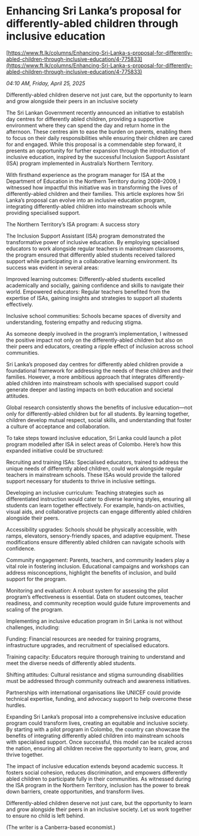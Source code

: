 # Enhancing Sri Lanka’s proposal for differently-abled children through inclusive education

[https://www.ft.lk/columns/Enhancing-Sri-Lanka-s-proposal-for-differently-abled-children-through-inclusive-education/4-775833](https://www.ft.lk/columns/Enhancing-Sri-Lanka-s-proposal-for-differently-abled-children-through-inclusive-education/4-775833)

*04:10 AM, Friday, April 25, 2025*

Differently-abled children deserve not just care, but the opportunity to learn and grow alongside their peers in an inclusive society

The Sri Lankan Government recently announced an initiative to establish day centres for differently abled children, providing a supportive environment where they can spend the day and return home in the afternoon. These centres aim to ease the burden on parents, enabling them to focus on their daily responsibilities while ensuring their children are cared for and engaged. While this proposal is a commendable step forward, it presents an opportunity for further expansion through the introduction of inclusive education, inspired by the successful Inclusion Support Assistant (ISA) program implemented in Australia’s Northern Territory.

With firsthand experience as the program manager for ISA at the Department of Education in the Northern Territory during 2008–2009, I witnessed how impactful this initiative was in transforming the lives of differently-abled children and their families. This article explores how Sri Lanka’s proposal can evolve into an inclusive education program, integrating differently-abled children into mainstream schools while providing specialised support.

The Northern Territory’s ISA program: A success story

The Inclusion Support Assistant (ISA) program demonstrated the transformative power of inclusive education. By employing specialised educators to work alongside regular teachers in mainstream classrooms, the program ensured that differently abled students received tailored support while participating in a collaborative learning environment. Its success was evident in several areas:

Improved learning outcomes: Differently-abled students excelled academically and socially, gaining confidence and skills to navigate their world. Empowered educators: Regular teachers benefited from the expertise of ISAs, gaining insights and strategies to support all students effectively.

Inclusive school communities: Schools became spaces of diversity and understanding, fostering empathy and reducing stigma.

As someone deeply involved in the program’s implementation, I witnessed the positive impact not only on the differently-abled children but also on their peers and educators, creating a ripple effect of inclusion across school communities.

Sri Lanka’s proposed day centres for differently abled children provide a foundational framework for addressing the needs of these children and their families. However, a more ambitious approach that integrates differently-abled children into mainstream schools with specialised support could generate deeper and lasting impacts on both education and societal attitudes.

Global research consistently shows the benefits of inclusive education—not only for differently-abled children but for all students. By learning together, children develop mutual respect, social skills, and understanding that foster a culture of acceptance and collaboration.

To take steps toward inclusive education, Sri Lanka could launch a pilot program modelled after ISA in select areas of Colombo. Here’s how this expanded initiative could be structured:

Recruiting and training ISAs: Specialised educators, trained to address the unique needs of differently abled children, could work alongside regular teachers in mainstream schools. These ISAs would provide the tailored support necessary for students to thrive in inclusive settings.

Developing an inclusive curriculum: Teaching strategies such as differentiated instruction would cater to diverse learning styles, ensuring all students can learn together effectively. For example, hands-on activities, visual aids, and collaborative projects can engage differently abled children alongside their peers.

Accessibility upgrades: Schools should be physically accessible, with ramps, elevators, sensory-friendly spaces, and adaptive equipment. These modifications ensure differently abled children can navigate schools with confidence.

Community engagement: Parents, teachers, and community leaders play a vital role in fostering inclusion. Educational campaigns and workshops can address misconceptions, highlight the benefits of inclusion, and build support for the program.

Monitoring and evaluation: A robust system for assessing the pilot program’s effectiveness is essential. Data on student outcomes, teacher readiness, and community reception would guide future improvements and scaling of the program.

Implementing an inclusive education program in Sri Lanka is not without challenges, including:

Funding: Financial resources are needed for training programs, infrastructure upgrades, and recruitment of specialised educators.

Training capacity: Educators require thorough training to understand and meet the diverse needs of differently abled students.

Shifting attitudes: Cultural resistance and stigma surrounding disabilities must be addressed through community outreach and awareness initiatives.

Partnerships with international organisations like UNICEF could provide technical expertise, funding, and advocacy support to help overcome these hurdles.

Expanding Sri Lanka’s proposal into a comprehensive inclusive education program could transform lives, creating an equitable and inclusive society. By starting with a pilot program in Colombo, the country can showcase the benefits of integrating differently abled children into mainstream schools with specialised support. Once successful, this model can be scaled across the nation, ensuring all children receive the opportunity to learn, grow, and thrive together.

The impact of inclusive education extends beyond academic success. It fosters social cohesion, reduces discrimination, and empowers differently abled children to participate fully in their communities. As witnessed during the ISA program in the Northern Territory, inclusion has the power to break down barriers, create opportunities, and transform lives.

Differently-abled children deserve not just care, but the opportunity to learn and grow alongside their peers in an inclusive society. Let us work together to ensure no child is left behind.

(The writer is a Canberra-based economist.)

